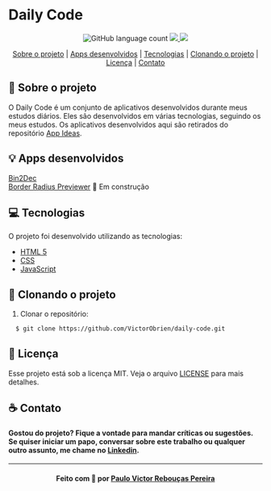 # Daily Code

<p align="center">
    <img alt="GitHub language count" src="https://img.shields.io/github/languages/count/VictorObrien/daily-code?color=%2304D361">           
  <a aria-label="Repositórios Git" href="https://github.com/VictorObrien/">
    <img src="https://img.shields.io/badge/Github-VictorObrien-success?logo=github"></img>
  </a>
  <a aria-label="LinkedIn" href="https://www.linkedin.com/in/paulo-victor-rebou%C3%A7as-pereira-a6a72aa8/">
    <img src="http://img.shields.io/badge/LinkedIn-/PauloVictorRebouças-informational?logo=linkedin"></img>
  </a>
</p>

<p align="center">
  <a href="#sobre">Sobre o projeto</a> | 
  <a href="#apps">Apps desenvolvidos</a> | 
  <a href="#tecnologias">Tecnologias</a> | 
  <a href="#run">Clonando o projeto</a> | 
  <a href="#licenca">Licença</a> | 
  <a href="#contato">Contato</a>
</p>

<a id="sobre"></a>

## :rocket: Sobre o projeto

O Daily Code é um conjunto de aplicativos desenvolvidos durante meus estudos diários. Eles são desenvolvidos em várias tecnologias, seguindo os meus estudos.
Os aplicativos desenvolvidos aqui são retirados do repositório [App Ideas](https://github.com/florinpop17/app-ideas).

<a id="apps"></a>

## :bulb: Apps desenvolvidos

[Bin2Dec](https://github.com/VictorObrien/daily-code/tree/main/01-bin2dec)</br>
[Border Radius Previewer](https://github.com/VictorObrien/daily-code/tree/main/02-border-radius-previewer) :construction: Em construção

<a id="tecnologias"></a>

## :computer: Tecnologias

O projeto foi desenvolvido utilizando as tecnologias:

- [HTML 5](https://developer.mozilla.org/pt-BR/docs/Web/HTML/HTML5)
- [CSS](https://developer.mozilla.org/pt-BR/docs/Web/CSS)
- [JavaScript](https://developer.mozilla.org/pt-BR/docs/Web/JavaScript)


<a id="run"></a>

## :running: Clonando o projeto

1. Clonar o repositório:

```sh
  $ git clone https://github.com/VictorObrien/daily-code.git
```

<a id="licenca"></a>
## :memo: Licença

Esse projeto está sob a licença MIT. Veja o arquivo [LICENSE](LICENSE) para mais detalhes.

<a id="contato"></a>

## :coffee: Contato

<h4>
    Gostou do projeto? Fique a vontade para mandar críticas ou sugestões. Se quiser iniciar um papo, conversar sobre este trabalho ou qualquer outro assunto, me chame no <a href="https://www.linkedin.com/in/paulo-victor-rebou%C3%A7as-pereira-a6a72aa8/" target="_blank">Linkedin</a>.
</h4>

---

<h4 align="center">
    Feito com 💜 por <a href="www.linkedin.com/in/paulo-victor-rebou%C3%A7as-pereira-a6a72aa8/" target="_blank">Paulo Victor Rebouças Pereira</a>
</h4>
